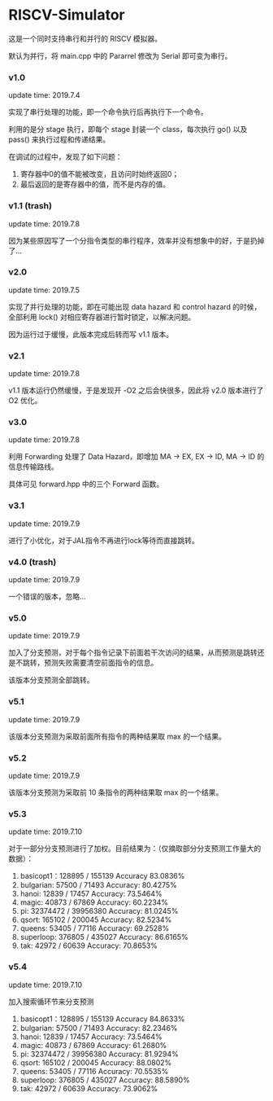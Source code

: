 # RISCV-Simulator
这是一个同时支持串行和并行的 RISCV 模拟器。

默认为并行，将 main.cpp 中的 Pararrel 修改为 Serial 即可变为串行。

### v1.0

update time: 2019.7.4

实现了串行处理的功能，即一个命令执行后再执行下一个命令。

利用的是分 stage 执行，即每个 stage 封装一个 class，每次执行 go() 以及 pass() 来执行过程和传递结果。

在调试的过程中，发现了如下问题：

1. 寄存器中0的值不能被改变，且访问时始终返回0；
2. 最后返回的是寄存器中的值，而不是内存的值。

### v1.1 (trash)

update time: 2019.7.8

因为某些原因写了一个分指令类型的串行程序，效率并没有想象中的好，于是扔掉了…

### v2.0

update time: 2019.7.5

实现了并行处理的功能，即在可能出现 data hazard 和 control hazard 的时候，全部利用 lock() 对相应寄存器进行暂时锁定，以解决问题。

因为运行过于缓慢，此版本完成后转而写 v1.1 版本。

### v2.1

update time: 2019.7.8

v1.1 版本运行仍然缓慢，于是发现开 -O2 之后会快很多，因此将 v2.0 版本进行了 O2 优化。

### v3.0

update time: 2019.7.8

利用 Forwarding 处理了 Data Hazard，即增加 MA -> EX, EX -> ID, MA -> ID 的信息传输路线。

具体可见 forward.hpp 中的三个 Forward 函数。

### v3.1

update time: 2019.7.9

进行了小优化，对于JAL指令不再进行lock等待而直接跳转。

### v4.0 (trash)

update time: 2019.7.9

一个错误的版本，忽略…

### v5.0

update time: 2019.7.9

加入了分支预测，对于每个指令记录下前面若干次访问的结果，从而预测是跳转还是不跳转，预测失败需要清空前面指令的信息。

该版本分支预测全部跳转。

### v5.1

update time: 2019.7.9

该版本分支预测为采取前面所有指令的两种结果取 max 的一个结果。 

### v5.2

update time: 2019.7.9

该版本分支预测为采取前 10 条指令的两种结果取 max 的一个结果。

### v5.3

update time: 2019.7.10

对于一部分分支预测进行了加权。目前结果为：（仅摘取部分分支预测工作量大的数据）：

1. basicopt1：128895 / 155139  Accuracy 83.0836%
2. bulgarian: 57500 / 71493 Accuracy: 80.4275%
3. hanoi: 12839 / 17457 Accuracy: 73.5464%
4. magic: 40873 / 67869 Accuracy: 60.2234%
5. pi: 32374472 / 39956380 Accuracy: 81.0245%
6. qsort: 165102 / 200045 Accuracy: 82.5234%
7. queens: 53405 / 77116 Accuracy: 69.2528%
8. superloop: 376805 / 435027 Accuracy: 86.6165%
9. tak: 42972 / 60639 Accuracy: 70.8653%

### v5.4

update time: 2019.7.10

加入搜索循环节来分支预测

1. basicopt1：128895 / 155139  Accuracy 84.8633%
2. bulgarian: 57500 / 71493 Accuracy: 82.2346%
3. hanoi: 12839 / 17457 Accuracy: 73.5464%
4. magic: 40873 / 67869 Accuracy: 61.2680%
5. pi: 32374472 / 39956380 Accuracy: 81.9294%
6. qsort: 165102 / 200045 Accuracy: 88.0802%
7. queens: 53405 / 77116 Accuracy: 70.5535%
8. superloop: 376805 / 435027 Accuracy: 88.5890%
9. tak: 42972 / 60639 Accuracy: 73.9062%